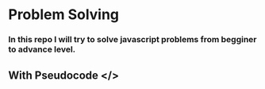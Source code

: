 # Problem Solving 
### In this repo I will try to solve javascript problems from begginer to advance level.
## With Pseudocode </>
     